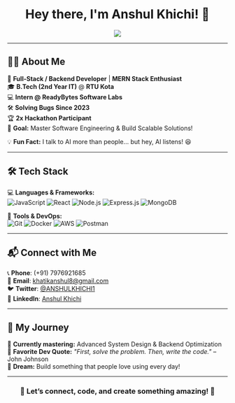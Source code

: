 <h1 align="center">Hey there, I'm Anshul Khichi! 👋</h1>

<p align="center">
  <img src="https://readme-typing-svg.herokuapp.com?color=%2300FF99&size=24&center=true&vCenter=true&width=600&lines=MERN+Stack+Developer;Backend+Dev+%7C+Cloud+Learner;Building+Scalable+Apps;Always+Learning+%26+Growing!">
</p>

---

## 👨‍💻 About Me  

🚀 **Full-Stack / Backend Developer** | **MERN Stack Enthusiast**  
🎓 **B.Tech (2nd Year IT)** @ **RTU Kota**  
💻 **Intern @ ReadyBytes Software Labs**  
🛠 **Solving Bugs Since 2023**  
🏆 **2x Hackathon Participant**  
🎯 **Goal:** Master Software Engineering & Build Scalable Solutions!  

💡 **Fun Fact:** I talk to AI more than people... but hey, AI listens! 😆  

---

## 🛠 Tech Stack  

💻 **Languages & Frameworks:**  
![JavaScript](https://img.shields.io/badge/JavaScript-F7DF1E?style=flat&logo=javascript&logoColor=black)
![React](https://img.shields.io/badge/React-20232A?style=flat&logo=react&logoColor=61DAFB)
![Node.js](https://img.shields.io/badge/Node.js-43853D?style=flat&logo=node.js&logoColor=white)
![Express.js](https://img.shields.io/badge/Express.js-000000?style=flat&logo=express&logoColor=white)
![MongoDB](https://img.shields.io/badge/MongoDB-4EA94B?style=flat&logo=mongodb&logoColor=white)  

🔧 **Tools & DevOps:**  
![Git](https://img.shields.io/badge/Git-F05032?style=flat&logo=git&logoColor=white)
![Docker](https://img.shields.io/badge/Docker-2496ED?style=flat&logo=docker&logoColor=white)
![AWS](https://img.shields.io/badge/AWS-232F3E?style=flat&logo=amazon-aws&logoColor=white)
![Postman](https://img.shields.io/badge/Postman-FF6C37?style=flat&logo=postman&logoColor=white)  

---





## 📬 Connect with Me  

📞 **Phone**: (+91) 7976921685  
📧 **Email**: [khatikanshul8@gmail.com](mailto:khatikanshul8@gmail.com)  
🐦 **Twitter**: [@ANSHULKHICHI1](https://twitter.com/ANSHULKHICHI1)  
🔗 **LinkedIn**: [Anshul Khichi](https://www.linkedin.com/in/anshulkhichi)  

---

## 🎯 My Journey  

🔹 **Currently mastering:** Advanced System Design & Backend Optimization  
🔹 **Favorite Dev Quote:** _"First, solve the problem. Then, write the code."_ – John Johnson  
🔹 **Dream:** Build something that people love using every day!  

---

<h3 align="center">🚀 Let’s connect, code, and create something amazing! 🚀</h3>

